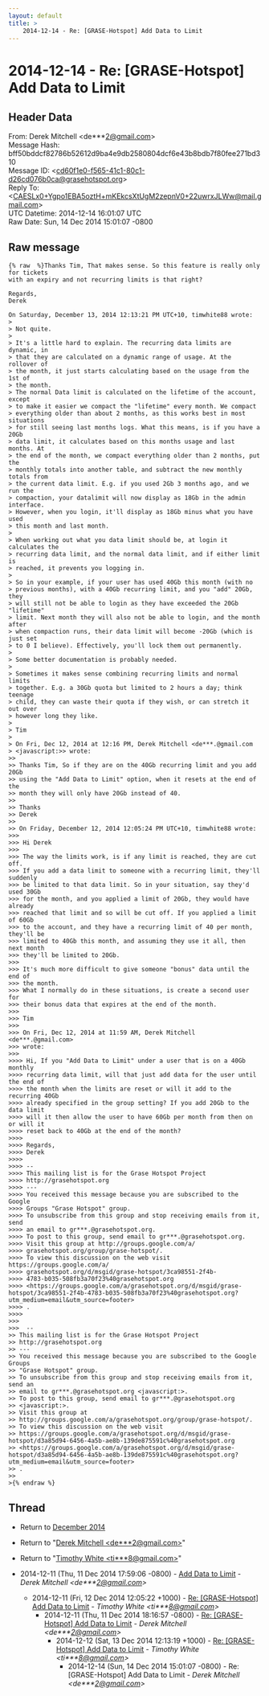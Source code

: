 ```yaml
---
layout: default
title: >
    2014-12-14 - Re: [GRASE-Hotspot] Add Data to Limit
---
```


# 2014-12-14 - Re: [GRASE-Hotspot] Add Data to Limit

## Header Data

From: Derek Mitchell \<de***2@gmail.com\><br>
Message Hash: bff50bddcf82786b52612d9ba4e9db2580804dcf6e43b8bdb7f80fee271bd310<br>
Message ID: \<cd60f1e0-f565-41c1-80c1-d26cd076b0ca@grasehotspot.org\><br>
Reply To: \<CAESLx0+Ygpo1EBA5oztH+mKEkcsXtUgM2zepnV0+22uwrxJLWw@mail.gmail.com\><br>
UTC Datetime: 2014-12-14 16:01:07 UTC<br>
Raw Date: Sun, 14 Dec 2014 15:01:07 -0800<br>

## Raw message

```
{% raw  %}Thanks Tim, That makes sense. So this feature is really only for tickets 
with an expiry and not recurring limits is that right?

Regards,
Derek

On Saturday, December 13, 2014 12:13:21 PM UTC+10, timwhite88 wrote:
>
> Not quite.
>
> It's a little hard to explain. The recurring data limits are dynamic, in 
> that they are calculated on a dynamic range of usage. At the rollover of 
> the month, it just starts calculating based on the usage from the 1st of 
> the month.
> The normal Data limit is calculated on the lifetime of the account, except 
> to make it easier we compact the "lifetime" every month. We compact 
> everything older than about 2 months, as this works best in most situations 
> for still seeing last months logs. What this means, is if you have a 20Gb 
> data limit, it calculates based on this months usage and last months. At 
> the end of the month, we compact everything older than 2 months, put the 
> monthly totals into another table, and subtract the new monthly totals from 
> the current data limit. E.g. if you used 2Gb 3 months ago, and we run the 
> compaction, your datalimit will now display as 18Gb in the admin interface. 
> However, when you login, it'll display as 18Gb minus what you have used 
> this month and last month.
>
> When working out what you data limit should be, at login it calculates the 
> recurring data limit, and the normal data limit, and if either limit is 
> reached, it prevents you logging in.
>
> So in your example, if your user has used 40Gb this month (with no 
> previous months), with a 40Gb recurring limit, and you "add" 20Gb, they 
> will still not be able to login as they have exceeded the 20Gb "lifetime" 
> limit. Next month they will also not be able to login, and the month after 
> when compaction runs, their data limit will become -20Gb (which is just set 
> to 0 I believe). Effectively, you'll lock them out permanently. 
>
> Some better documentation is probably needed.
>
> Sometimes it makes sense combining recurring limits and normal limits 
> together. E.g. a 30Gb quota but limited to 2 hours a day; think teenage 
> child, they can waste their quota if they wish, or can stretch it out over 
> however long they like.
>
> Tim 
>
> On Fri, Dec 12, 2014 at 12:16 PM, Derek Mitchell <de***.@gmail.com 
> <javascript:>> wrote:
>>
>> Thanks Tim, So if they are on the 40Gb recurring limit and you add 20Gb 
>> using the "Add Data to Limit" option, when it resets at the end of the 
>> month they will only have 20Gb instead of 40.
>>
>> Thanks
>> Derek
>>
>> On Friday, December 12, 2014 12:05:24 PM UTC+10, timwhite88 wrote:
>>>
>>> Hi Derek
>>>
>>> The way the limits work, is if any limit is reached, they are cut off. 
>>> If you add a data limit to someone with a recurring limit, they'll suddenly 
>>> be limited to that data limit. So in your situation, say they'd used 30Gb 
>>> for the month, and you applied a limit of 20Gb, they would have already 
>>> reached that limit and so will be cut off. If you applied a limit of 60Gb 
>>> to the account, and they have a recurring limit of 40 per month, they'll be 
>>> limited to 40Gb this month, and assuming they use it all, then next month 
>>> they'll be limited to 20Gb.
>>>
>>> It's much more difficult to give someone "bonus" data until the end of 
>>> the month.
>>> What I normally do in these situations, is create a second user for 
>>> their bonus data that expires at the end of the month.
>>>
>>> Tim
>>>
>>> On Fri, Dec 12, 2014 at 11:59 AM, Derek Mitchell <de***.@gmail.com> 
>>> wrote:
>>>
>>>> Hi, If you "Add Data to Limit" under a user that is on a 40Gb monthly 
>>>> recurring data limit, will that just add data for the user until the end of 
>>>> the month when the limits are reset or will it add to the recurring 40Gb 
>>>> already specified in the group setting? If you add 20Gb to the data limit 
>>>> will it then allow the user to have 60Gb per month from then on or will it 
>>>> reset back to 40Gb at the end of the month?
>>>>
>>>> Regards,
>>>> Derek
>>>>
>>>> -- 
>>>> This mailing list is for the Grase Hotspot Project 
>>>> http://grasehotspot.org
>>>> --- 
>>>> You received this message because you are subscribed to the Google 
>>>> Groups "Grase Hotspot" group.
>>>> To unsubscribe from this group and stop receiving emails from it, send 
>>>> an email to gr***.@grasehotspot.org.
>>>> To post to this group, send email to gr***.@grasehotspot.org.
>>>> Visit this group at http://groups.google.com/a/
>>>> grasehotspot.org/group/grase-hotspot/.
>>>> To view this discussion on the web visit https://groups.google.com/a/
>>>> grasehotspot.org/d/msgid/grase-hotspot/3ca98551-2f4b-
>>>> 4783-b035-508fb3a70f23%40grasehotspot.org 
>>>> <https://groups.google.com/a/grasehotspot.org/d/msgid/grase-hotspot/3ca98551-2f4b-4783-b035-508fb3a70f23%40grasehotspot.org?utm_medium=email&utm_source=footer>
>>>> .
>>>>
>>>
>>>  -- 
>> This mailing list is for the Grase Hotspot Project 
>> http://grasehotspot.org
>> --- 
>> You received this message because you are subscribed to the Google Groups 
>> "Grase Hotspot" group.
>> To unsubscribe from this group and stop receiving emails from it, send an 
>> email to gr***.@grasehotspot.org <javascript:>.
>> To post to this group, send email to gr***.@grasehotspot.org 
>> <javascript:>.
>> Visit this group at 
>> http://groups.google.com/a/grasehotspot.org/group/grase-hotspot/.
>> To view this discussion on the web visit 
>> https://groups.google.com/a/grasehotspot.org/d/msgid/grase-hotspot/d3a85d94-6456-4a5b-ae8b-139de875591c%40grasehotspot.org 
>> <https://groups.google.com/a/grasehotspot.org/d/msgid/grase-hotspot/d3a85d94-6456-4a5b-ae8b-139de875591c%40grasehotspot.org?utm_medium=email&utm_source=footer>
>> .
>>
>{% endraw %}
```

## Thread

+ Return to [December 2014](/archive/2014/12)

+ Return to "[Derek Mitchell <de***2<span>@</span>gmail.com>](/authors/de___2_at_gmail_com)"
+ Return to "[Timothy White <ti***8<span>@</span>gmail.com>](/authors/ti___8_at_gmail_com)"

+ 2014-12-11 (Thu, 11 Dec 2014 17:59:06 -0800) - [Add Data to Limit](/archive/2014/12/2d3a17c8c6d557296bc5c12a2fa1ea4195b88271bbb8790d56b4ba787f7a530d) - _Derek Mitchell \<de***2@gmail.com\>_
  + 2014-12-11 (Fri, 12 Dec 2014 12:05:22 +1000) - [Re: [GRASE-Hotspot] Add Data to Limit](/archive/2014/12/80a8aff4d1c28f158a99d5a49cbd4d2bfb2627b0e01520382f3ed1710ce61305) - _Timothy White \<ti***8@gmail.com\>_
    + 2014-12-11 (Thu, 11 Dec 2014 18:16:57 -0800) - [Re: [GRASE-Hotspot] Add Data to Limit](/archive/2014/12/98d32a003b60497f6fc8f9bd5638591bad2b431c9effc4a13b5268ed02a35fd6) - _Derek Mitchell \<de***2@gmail.com\>_
      + 2014-12-12 (Sat, 13 Dec 2014 12:13:19 +1000) - [Re: [GRASE-Hotspot] Add Data to Limit](/archive/2014/12/4d9672146e25e91f330a74451962e4eb6543f3a821ce845cf6c908cd09a6acc5) - _Timothy White \<ti***8@gmail.com\>_
        + 2014-12-14 (Sun, 14 Dec 2014 15:01:07 -0800) - Re: [GRASE-Hotspot] Add Data to Limit - _Derek Mitchell \<de***2@gmail.com\>_

